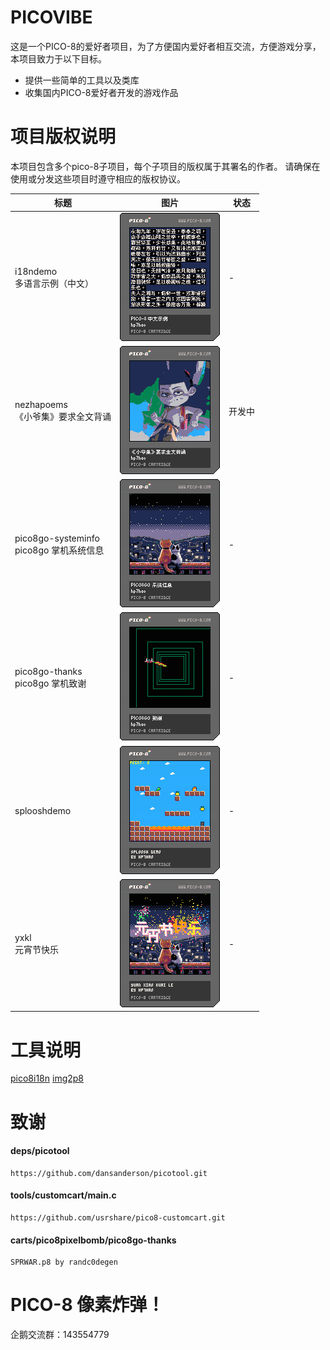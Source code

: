 # PICOVIBE

这是一个PICO-8的爱好者项目，为了方便国内爱好者相互交流，方便游戏分享，本项目致力于以下目标。

* 提供一些简单的工具以及类库
* 收集国内PICO-8爱好者开发的游戏作品

# 项目版权说明

本项目包含多个pico-8子项目，每个子项目的版权属于其署名的作者。
请确保在使用或分发这些项目时遵守相应的版权协议。

| 标题 | 图片 | 状态 |
|------|------|------|
| i18ndemo<br/>多语言示例（中文） | ![i18ndemo](./carts/pico8pixelbomb/i18ndemo/i18ndemo.zhcn.p8.png) | - |
| nezhapoems<br/>《小爷集》要求全文背诵 | ![nezhapoems](./carts/pico8pixelbomb/nezhapoems/nezhapoems.zhcn.p8.png) | 开发中 |
| pico8go-systeminfo<br/>pico8go 掌机系统信息 | ![pico8go-systeminfo](./carts/pico8pixelbomb/pico8go-systeminfo/pico8go-systeminfo.zhcn.p8.png) | - |
| pico8go-thanks<br/>pico8go 掌机致谢 | ![pico8go-thanks](./carts/pico8pixelbomb/pico8go-thanks/pico8go-thanks.zhcn.p8.png) | - |
| splooshdemo | ![splooshdemo](./carts/pico8pixelbomb/splooshdemo/splooshdemo.p8.png) | - |
| yxkl<br/>元宵节快乐 | ![yxkl](./carts/pico8pixelbomb/yxkl/yxkl.p8.png) | - |

# 工具说明

[pico8i18n](./tools/pico8i18n/README.md)
[img2p8](./tools/img2p8/README.md)


# 致谢

#### deps/picotool
	https://github.com/dansanderson/picotool.git

#### tools/customcart/main.c
	https://github.com/usrshare/pico8-customcart.git

#### carts/pico8pixelbomb/pico8go-thanks
	SPRWAR.p8 by randc0degen


# PICO-8 像素炸弹！

企鹅交流群：143554779